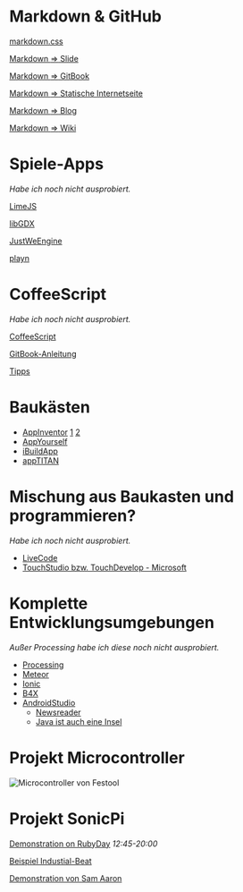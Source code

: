 # Markdown & GitHub <!-- .slide: data-background="maroon" -->

[markdown.css](http://mrcoles.com/demo/markdown-css/#html)

[Markdown $\Rightarrow$  Slide](https://github.com/hakimel/reveal.js)

[Markdown $\Rightarrow$ GitBook](https://www.gitbook.com/book/dorkeinath/informatik-ag/details)

[Markdown $\Rightarrow$  Statische Internetseite](https://github.com/mixu/markdown-styles)

[Markdown $\Rightarrow$ Blog](http://hjue.github.io/JustWriting/)

[Markdown $\Rightarrow$ Wiki](https://github.com/Dynalon/mdwiki)



# Spiele-Apps <!-- .slide: data-background="teal" -->
*Habe ich noch nicht ausprobiert.*

[LimeJS](https://github.com/digitalfruit/limejs)

[libGDX](https://github.com/libgdx/libgdx)

[JustWeEngine](https://github.com/lfkdsk/JustWeEngine)

[playn](https://github.comQDF/playn/playn)



# CoffeeScript <!-- .slide: data-background="teal" -->
*Habe ich noch nicht ausprobiert.*

[CoffeeScript](http://coffeescript.org/)

[GitBook-Anleitung](https://weakish.gitbooks.io/cs4cats/content/coffeescript-for-cats.html)

[Tipps](http://softwareas.com/is-this-what-the-app-of-2015-looks-like-html5-coffeescript-less-webstore-phonegap-apparatio/)



# Baukästen <!-- .slide: data-background="teal" -->
* [AppInventor](http://appinventor.mit.edu/explore/) [1](http://appinventor.mit.edu/explore/) [2](http://schuelerlabor.informatik.rwth-aachen.de/sites/default/files/materialien/1%20-%20App%20geht%C2%B4s!.pdf) 
* [AppYourself](http://appyourself.net/de) 
* [iBuildApp](http://ibuildapp.com/)
* [appTITAN](http://www.apptitan.de/de/)



# Mischung aus Baukasten und programmieren?  <!-- .slide: data-background="teal" -->
*Habe ich noch nicht ausprobiert.*

* [LiveCode](https://livecode.com)
* [TouchStudio bzw. TouchDevelop - Microsoft](https://www.touchdevelop.com/)



# Komplette Entwicklungsumgebungen  <!-- .slide: data-background="teal" -->
*Außer Processing habe ich diese noch nicht ausprobiert.*

* [Processing](http://www.creativecoding.org/)
* [Meteor](https://www.meteor.com/)
* [Ionic](https://github.com/driftyco/ionic)
* [B4X](https://www.b4x.com)
* [AndroidStudio](https://developer.android.com/sdk/index.html)
	* [Newsreader](https://www.androidpit.de/android-entwickler-studio-erste-app#)
	* [Java ist auch eine Insel](http://www.amazon.de/Java-auch-eine-Insel-Programmieren/dp/3898427471)



# Projekt Microcontroller<!-- .slide: data-background="olive" -->
![Microcontroller von Festool](../dateien/festool.jpg)



# Projekt SonicPi  <!-- .slide: data-background="purple" -->

[Demonstration on RubyDay](https://www.youtube.com/watch?v=r2xMo3J8-CA) *12:45-20:00*

[Beispiel Industial-Beat](https://www.youtube.com/watch?v=iuDsyRNUMb0)

[Demonstration von Sam Aaron](https://www.youtube.com/watch?v=e_CQpFaTGyw&list=PLZTeQvgAyeOCEHLtg2iENMNWxuWkjfsrK)



